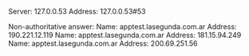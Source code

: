 Server:		127.0.0.53
Address:	127.0.0.53#53

Non-authoritative answer:
Name:	apptest.lasegunda.com.ar
Address: 190.221.12.119
Name:	apptest.lasegunda.com.ar
Address: 181.15.94.249
Name:	apptest.lasegunda.com.ar
Address: 200.69.251.56

